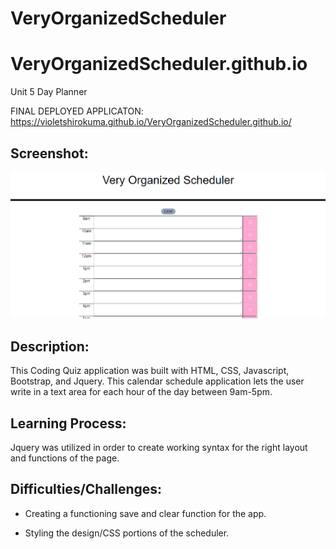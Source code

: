 # VeryOrganizedScheduler
# VeryOrganizedScheduler.github.io
Unit 5 Day Planner

FINAL DEPLOYED APPLICATON:
https://violetshirokuma.github.io/VeryOrganizedScheduler.github.io/

<h2>Screenshot:</h2>

![GitHub Logo](scheduler.png)



<h2>Description:</h2>

This Coding Quiz application was built with HTML, CSS, Javascript, Bootstrap, and Jquery. This calendar schedule application lets the user write in a text area for each hour of the day between 9am-5pm. 

<h2>Learning Process: </h2>

Jquery was utilized in order to create working syntax for the right layout and functions of the page.


<h2>Difficulties/Challenges:</h2>

* Creating a functioning save and clear function for the app.

* Styling the design/CSS portions of the scheduler.
